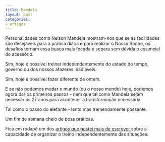 ```yaml
---
title: Mandela
layout: post
categories:
- artigos
---
```

Personalidades como Nelson Mandela mostram-nos que se as facilidades são desejáveis para a prática diária e para realizar o Nosso Sonho, os desafios tornam essa busca mais focada e separa sem dúvida o essencial do acessório. 

Sim, hoje é possível treinar independentemente do estado do tempo, governo ou dos nossos afazeres inadiáveis.

Sim, hoje é possível fazer diferente de ontem.

E se não podemos mudar o mundo (ou o nosso mundo) hoje, podemos agora dar os primeiros passos - nem que tal como Mandela sejam necessários 27 anos para acontecer a transformação necessária. 

Tal como o passo do elefante - lento mas tremendamente possante. 

Um fim de semana cheio de boas práticas. 

Fica em rodapé um dos [artigos que gostei mais de escrever ](http://devagar.org/2013/01/21/personalidade.html)sobre a capacidade de organizar o treino independentemente das situações.
